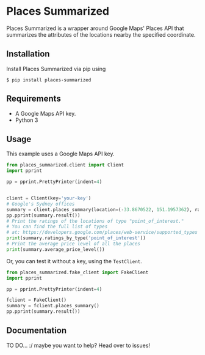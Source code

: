 # Places Summarized
Places Summarized is a wrapper around Google Maps' Places API that summarizes
the attributes of the locations nearby the specified coordinate.

## Installation
Install Places Summarized via pip using

`$ pip install places-summarized`

## Requirements
- A Google Maps API key.
- Python 3

## Usage

This example uses a Google Maps API key.

```python
from places_summarized.client import Client
import pprint

pp = pprint.PrettyPrinter(indent=4)


client = Client(key='your-key')
# Google's Sydney offices
summary = client.places_summary(location=(-33.8670522, 151.1957362), radius=1000)
pp.pprint(summary.result())
# Print the ratings of the locations of type "point_of_interest."
# You can find the full list of types
# at: https://developers.google.com/places/web-service/supported_types
print(summary.ratings_by_type('point_of_interest'))
# Print the average price level of all the places
print(summary.average_price_level())


```

Or, you can test it without a key, using the `TestClient`.

```python
from places_summarized.fake_client import FakeClient
import pprint

pp = pprint.PrettyPrinter(indent=4)

fclient = FakeClient()
summary = fclient.places_summary()
pp.pprint(summary.result())

```

## Documentation

TO DO... :/ maybe you want to help? Head over to issues!